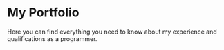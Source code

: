 # My Portfolio

Here you can find everything you need to know about my experience and qualifications as a programmer.

